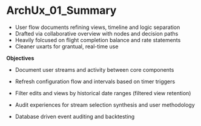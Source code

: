# ArchUx_01_Summary

- User flow documents refining views, timeline and logic separation
- Drafted via collaborative overview with nodes and decision paths
- Heavily folcused on flight completion balance and rate statements
- Cleaner uxarts for grantual, real-time use

**Objectives** 

- Document user streams and activity between core components
- Refresh configuration flow and intervals based on timer triggers

- Filter edits and views by historical date ranges (filtered view retention)

- Audit experiences for stream selection synthesis and user methodology
- Database driven event auditing and backtesting
